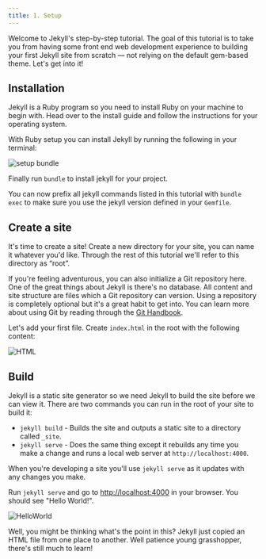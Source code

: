 ```yaml
---
title: 1. Setup
---
```

Welcome to Jekyll's step-by-step tutorial. The goal of this tutorial is to take
you from having some front end web development experience to building your
first Jekyll site from scratch — not relying on the default gem-based theme. 
Let's get into it!

## Installation

Jekyll is a Ruby program so you need to install Ruby on your machine to begin
with. Head over to the install guide and follow the
instructions for your operating system.

With Ruby setup you can install Jekyll by running the following in your
terminal:

![setup bundle](http://localhost:4000/assets/setup1.jpg)

Finally run `bundle` to install jekyll for your project.

You can now prefix all jekyll commands listed in this tutorial with `bundle exec` 
to make sure you use the jekyll version defined in your `Gemfile`.

## Create a site

It's time to create a site! Create a new directory for your site, you can name
it whatever you'd like. Through the rest of this tutorial we'll refer to this
directory as “root”.

If you're feeling adventurous, you can also initialize a Git repository here.
One of the great things about Jekyll is there's no database. All content and
site structure are files which a Git repository can version. Using a repository
is completely optional but it's a great habit to get into. You can learn more
about using Git by reading through the
[Git Handbook](https://guides.github.com/introduction/git-handbook/).

Let's add your first file. Create `index.html` in the root with the following
content:

![HTML](http://localhost:4000/assets/setup2.jpg)

## Build

Jekyll is a static site generator so we need Jekyll to build the site
before we can view it. There are two commands you can run in the root of your site
to build it:

* `jekyll build` - Builds the site and outputs a static site to a directory
called `_site`.
* `jekyll serve` - Does the same thing except it rebuilds any time you make
a change and runs a local web server at `http://localhost:4000`.

When you're developing a site you'll use `jekyll serve` as it updates with any
changes you make.

Run `jekyll serve` and go to
<a href="http://localhost:4000" target="_blank" data-proofer-ignore>http://localhost:4000</a> in
your browser. You should see "Hello World!".

![HelloWorld](http://localhost:4000/assets/setup3.jpg)

Well, you might be thinking what's the point in this? Jekyll just copied an
HTML file from one place to another. Well patience young grasshopper, there's
still much to learn!